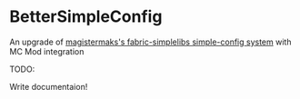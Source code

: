# BetterSimpleConfig
An upgrade of [magistermaks's fabric-simplelibs simple-config system](https://github.com/magistermaks/fabric-simplelibs/tree/master/simple-config) with MC Mod integration

TODO:

Write documentaion!